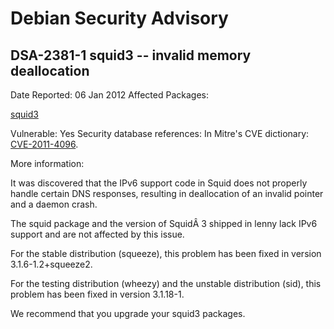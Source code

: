 
Debian Security Advisory
========================


DSA-2381-1 squid3 -- invalid memory deallocation
------------------------------------------------



Date Reported:
06 Jan 2012
Affected Packages:

[squid3](https://packages.debian.org/src:squid3)

Vulnerable:
Yes
Security database references:
In Mitre's CVE dictionary: [CVE-2011-4096](https://security-tracker.debian.org/tracker/CVE-2011-4096).  

More information:

It was discovered that the IPv6 support code in Squid does not
properly handle certain DNS responses, resulting in deallocation of an
invalid pointer and a daemon crash.


The squid package and the version of SquidÂ 3 shipped in lenny lack IPv6
support and are not affected by this issue.


For the stable distribution (squeeze), this problem has been fixed in
version 3.1.6-1.2+squeeze2.


For the testing distribution (wheezy) and the unstable distribution
(sid), this problem has been fixed in version 3.1.18-1.


We recommend that you upgrade your squid3 packages.





